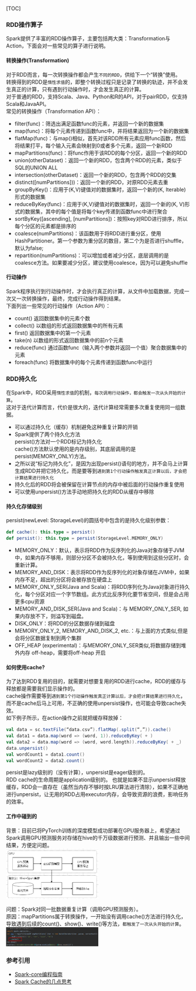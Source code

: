 [TOC]

### RDD操作算子
Spark提供了丰富的RDD操作算子，主要包括两大类：Transformation与Action，下面会对一些常见的算子进行说明。

#### 转换操作(Transformation)
对于RDD而言，每一次转换操作都会产生`不同的RDD`，供给下一个“转换”使用。<br>
转换得到的RDD是`惰性求值`的，即整个转换过程只是记录了转换的轨迹，并不会发生真正的计算，只有遇到行动操作时，才会发生真正的计算。<br>
对于普通的RDD，支持Scala、Java、Python和R的API，对于pairRDD，仅支持Scala和JavaAPI。<br>
常见的转换操作（Transformation API）：
+ filter(func)：筛选出满足函数func的元素，并返回一个新的数据集
+ map(func)：将每个元素传递到函数func中，并将结果返回为一个新的数据集
+ flatMap(func)：与map()相似，首先对该RDD所有元素应用func函数，然后将结果打平，每个输入元素会映射到0或者多个元素，返回一个新RDD
+ mapPartitions(func)：将func作用于该RDD的每个分区，返回一个新的RDD
+ union(otherDataset)：返回一个新的RDD，包含两个RDD的元素，类似于SQL的UNION ALL
+ intersection(otherDataset)：返回一个新的RDD，包含两个RDD的交集
+ distinct([numPartitions]))：返回一个新的RDD，对原RDD元素去重
+ groupByKey()：应用于(K,V)键值对的数据集时，返回一个新的(K, Iterable)形式的数据集
+ reduceByKey(func)：应用于(K,V)键值对的数据集时，返回一个新的(K, V)形式的数据集，其中的每个值是将每个key传递到函数func中进行聚合
+ sortByKey([ascending], [numPartitions])：按照key对RDD进行排序，所以每个分区的元素都是排序的
+ coalesce(numPartitions)：该函数用于将RDD进行重分区，使用HashPartitioner。第一个参数为重分区的数目，第二个为是否进行shuffle，默认为false;
+ repartition(numPartitions)：可以增加或者减少分区，底层调用的是coalesce方法。如果要减少分区，建议使用coalesce，因为可以避免shuffle

#### 行动操作
Spark程序执行到行动操作时，才会执行真正的计算，从文件中加载数据，完成一次又一次转换操作，最终，完成行动操作得到结果。<br>
下面列出一些常见的行动操作（Action API）：
+ count() 返回数据集中的元素个数
+ collect() 以数组的形式返回数据集中的所有元素
+ first() 返回数据集中的第一个元素
+ take(n) 以数组的形式返回数据集中的前n个元素
+ reduce(func) 通过函数func（输入两个参数并返回一个值）聚合数据集中的元素
+ foreach(func) 将数据集中的每个元素传递到函数func中运行


### RDD持久化
在Spark中，RDD采用`惰性求值`的机制，`每次调用行动操作，都会触发一次从头开始的计算`。<br>
这对于迭代计算而言，代价是很大的，迭代计算经常需要多次重复使用同一组数据。<br>
+ 可以通过持久化（缓存）机制避免这种重复计算的开销
+ Spark提供了两个持久化方法<br>
  persist()方法对一个RDD标记为持久化<br>
  cache()方法默认使用的是内存级别，其底层调用的是persist(MEMORY_ONLY)方法。<br>
+ 之所以说“标记为持久化”，是因为出现persist()语句的地方，并不会马上计算生成RDD并把它持久化，而是要等到`遇到第1个行动操作触发真正计算以后，才会把计算结果进行持久化`
+ 持久化后的RDD将会被保留在计算节点的内存中被后面的行动操作重复使用
+ 可以使用unpersist()方法手动地把持久化的RDD从缓存中移除

#### 持久化存储级别
persist(newLevel: StorageLevel)的圆括号中包含的是持久化级别参数：
```scala
def cache(): this.type = persist()
def persist(): this.type = persist(StorageLevel.MEMORY_ONLY)
```
+ MEMORY_ONLY：默认，表示将RDD作为反序列化的Java对象存储于JVM中，如果内存不够用，则部分分区不会被持久化，等到使用到这些分区时，会重新计算。
+ MEMORY_AND_DISK：表示将RDD作为反序列化的对象存储在JVM中，如果内存不足，超出的分区将会被存放在硬盘上 
+ MEMORY_ONLY_SER(Java and Scala)：将RDD序列化为Java对象进行持久化，每个分区对应一个字节数组。此方式比反序列化要节省空间，但是会占用更多cpu资源
+ MEMORY_AND_DISK_SER(Java and Scala)：与 MEMORY_ONLY_SER, 如果内存放不下，则溢写到磁盘。
+ DISK_ONLY：将RDD的分区数据存储到磁盘
+ MEMORY_ONLY_2, MEMORY_AND_DISK_2, etc.：与上面的方式类似,但是会将分区数据复制到两个集群
+ OFF_HEAP (experimental)：与MEMORY_ONLY_SER类似,将数据存储到堆外内存 off-heap，需要将off-heap 开启

#### 如何使用cache?
为了达到RDD复用的目的，就需要对想要复用的RDD进行cache，RDD的缓存与释放都是需要我们显示操作的。<br>
cache操作需要等到`遇到第1个行动操作触发真正计算以后，才会把计算结果进行持久化`，而不是cache后马上可用，不正确的使用unpersist操作，也可能会导致cache失效。<br>
如下例子所示，在action操作之前就把缓存释放掉：
```scala
val data = sc.textFile(“data.csv”).flatMap(.split(“,”)).cache()
val data1 = data.map(word => (word, 1)).reduceByKey( + )
val data2 = data.map(word => (word, word.length)).reduceByKey( + _)
data.unpersist()
val wordCount1 = data1.count()
val wordCount2 = data2.count()
```
persist是lazy级别的（没有计算），unpersist是eager级别的。<br>
RDD cache的生命周期是application级别的。
也就是如果不显示unpersist释放缓存，RDD会一直存在（虽然当内存不够时按LRU算法进行清除），如果不正确地进行unpersist，让无用的RDD占用executor内存，会导致资源的浪费，影响任务的效率。

#### 工作中碰到的
背景：目前已将PyTorch训练的深度模型成功部署在GPU服务器上，希望通过Spark调用GPU预测服务对存储在hive的千万级数据进行预测、并且输出一些中间结果，方便定问题。<br>
<img src="images_case/spark_案例1_预测过程.png" width="50%" height="50%" alt=""><br>

问题：Spark对同一批数据重复计算（调用GPU预测服务）。<br>
原因：mapPartitions属于转换操作，一开始没有调用cache()方法进行持久化，导致遇到后续的count()、show()、write()等方法，`都触发了一次从头开始的计算`。<br>
<img src="images_case/spark_案例1_问题.png" width="50%" height="50%" alt=""><br>

### 参考引用
+ [Spark-core编程指南](https://jiamaoxiang.top/2020/07/18/第二篇-Spark-core编程指南)
+ [Spark Cache的几点思考](https://blog.csdn.net/weixin_39970438/article/details/103801364)
